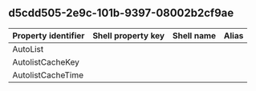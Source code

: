 ## d5cdd505-2e9c-101b-9397-08002b2cf9ae

Property identifier | Shell property key | Shell name | Alias
--- | --- | --- | ---
AutoList |  |  | 
AutolistCacheKey |  |  | 
AutolistCacheTime |  |  | 


